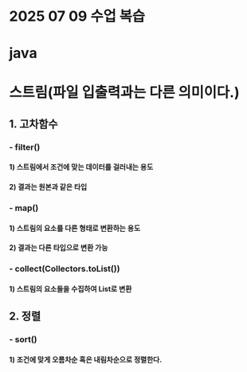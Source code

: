 # 2025 07 09 수업 복습
# java
# 스트림(파일 입출력과는 다른 의미이다.)
## 1. 고차함수
### - filter()
#### 1) 스트림에서 조건에 맞는 데이터를 걸러내는 용도
#### 2) 결과는 원본과 같은 타입
### - map()
#### 1) 스트림의 요소를 다른 형태로 변환하는 용도
#### 2) 결과는 다른 타입으로 변환 가능
### - collect(Collectors.toList())
#### 1) 스트림의 요소들을 수집하여 List로 변환

## 2. 정렬
### - sort()
#### 1) 조건에 맞게 오름차순 혹은 내림차순으로 정렬한다.
